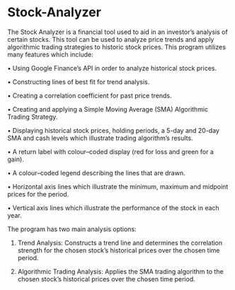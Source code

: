# Stock-Analyzer

The Stock Analyzer is a financial tool used to aid in an investor’s analysis of certain stocks. This tool can be used to analyze price trends and apply algorithmic trading strategies to historic stock prices. This program utilizes many features which include:

•	Using Google Finance’s API in order to analyze historical stock prices.

•	Constructing lines of best fit for trend analysis.

•	Creating a correlation coefficient for past price trends.

•	Creating and applying a Simple Moving Average (SMA) Algorithmic Trading Strategy.

•	Displaying historical stock prices, holding periods, a 5-day and 20-day SMA and cash levels which illustrate trading algorithm’s results. 

•	A return label with colour–coded display (red for loss and green for a gain).

•	A colour–coded legend describing the lines that are drawn.

•	Horizontal axis lines which illustrate the minimum, maximum and midpoint prices for the period.

•	Vertical axis lines which illustrate the performance of the stock in each year.

The program has two main analysis options:
1.	Trend Analysis: Constructs a trend line and determines the correlation strength for the chosen stock’s historical prices over the chosen time period. 

2.	Algorithmic Trading Analysis: Applies the SMA trading algorithm to the chosen stock’s historical prices over the chosen time period.  
 

